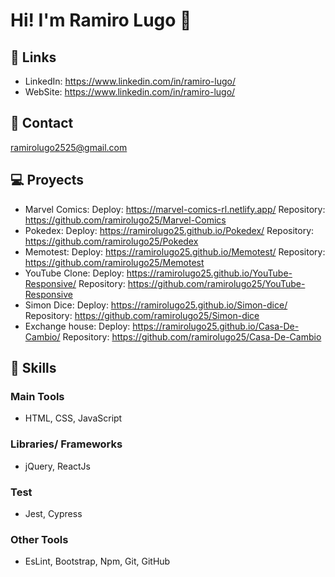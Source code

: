 # Hi! I'm Ramiro Lugo 👋

## :paperclip: Links
- LinkedIn: https://www.linkedin.com/in/ramiro-lugo/
- WebSite: https://www.linkedin.com/in/ramiro-lugo/

## :email:  Contact
ramirolugo2525@gmail.com

## :computer: Proyects
- Marvel Comics:
  Deploy: https://marvel-comics-rl.netlify.app/
  Repository: https://github.com/ramirolugo25/Marvel-Comics
- Pokedex:
  Deploy: https://ramirolugo25.github.io/Pokedex/
  Repository: https://github.com/ramirolugo25/Pokedex
- Memotest:
  Deploy: https://ramirolugo25.github.io/Memotest/
  Repository: https://github.com/ramirolugo25/Memotest
- YouTube Clone:
  Deploy: https://ramirolugo25.github.io/YouTube-Responsive/
  Repository: https://github.com/ramirolugo25/YouTube-Responsive
- Simon Dice:
  Deploy: https://ramirolugo25.github.io/Simon-dice/
  Repository: https://github.com/ramirolugo25/Simon-dice
- Exchange house:
  Deploy: https://ramirolugo25.github.io/Casa-De-Cambio/
  Repository: https://github.com/ramirolugo25/Casa-De-Cambio

## :muscle: Skills
### Main Tools
- HTML, CSS, JavaScript
### Libraries/ Frameworks
- jQuery, ReactJs
### Test
- Jest, Cypress
### Other Tools
- EsLint, Bootstrap, Npm, Git, GitHub
